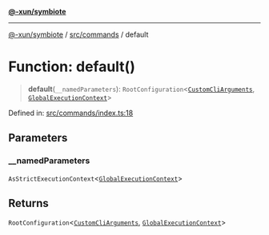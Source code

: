 [**@-xun/symbiote**](../../../README.md)

***

[@-xun/symbiote](../../../README.md) / [src/commands](../README.md) / default

# Function: default()

> **default**(`__namedParameters`): `RootConfiguration`\<[`CustomCliArguments`](../type-aliases/CustomCliArguments.md), [`GlobalExecutionContext`](../../configure/type-aliases/GlobalExecutionContext.md)\>

Defined in: [src/commands/index.ts:18](https://github.com/Xunnamius/symbiote/blob/ed48d0dc6e3c473abf99750adfa07c536cba0e98/src/commands/index.ts#L18)

## Parameters

### \_\_namedParameters

`AsStrictExecutionContext`\<[`GlobalExecutionContext`](../../configure/type-aliases/GlobalExecutionContext.md)\>

## Returns

`RootConfiguration`\<[`CustomCliArguments`](../type-aliases/CustomCliArguments.md), [`GlobalExecutionContext`](../../configure/type-aliases/GlobalExecutionContext.md)\>

